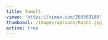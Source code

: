 ```yaml
---
title: Tumult
vimeo: 'https://vimeo.com/260863180'
thumbnail: /images/uploads/Raph1.jpg
active: true
---
```


